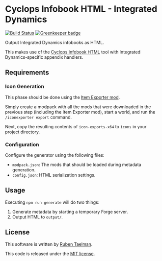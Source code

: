 # Cyclops Infobook HTML - Integrated Dynamics

[![Build Status](https://travis-ci.org/CyclopsMC/infobook-html-integrateddynamics.svg?branch=master)](https://travis-ci.org/CyclopsMC/infobook-html-integrateddynamics)
[![Greenkeeper badge](https://badges.greenkeeper.io/CyclopsMC/infobook-html-integrateddynamics.svg)](https://greenkeeper.io/)

Output Integrated Dynamics infobooks as HTML.

This makes use of the [Cyclops Infobook HTML](https://github.com/CyclopsMC/infobook-html) tool with Integrated Dynamics-specific appendix handlers.

## Requirements

### Icon Generation

This phase should be done using the [Item Exporter mod](https://github.com/CyclopsMC/IconExporter).

Simply create a modpack with all the mods that were downloaded in the previous step (including the Item Exporter mod),
start a world, and run the `/iconexporter export` command.

Next, copy the resulting contents of `icon-exports-x64` to `icons` in your project directory.

### Configuration

Configure the generator using the following files:

* `modpack.json`: The mods that should be loaded during metadata generation.
* `config.json`: HTML serialization settings.

## Usage

Executing `npm run generate` will do two things:

1. Generate metadata by starting a temporary Forge server.
2. Output HTML to `output/`.

## License
This software is written by [Ruben Taelman](http://rubensworks.net/).

This code is released under the [MIT license](http://opensource.org/licenses/MIT).